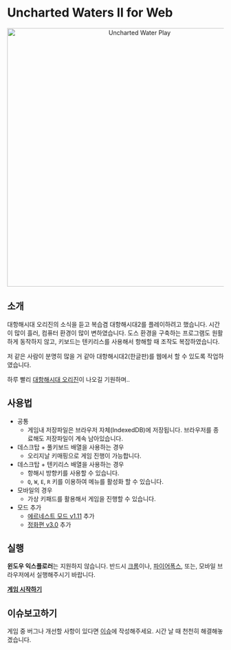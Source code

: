 # Uncharted Waters II for Web

<p align="center">
  <img src="./screenshot.png" alt="Uncharted Water Play" width="600" />
</p>

## 소개

대항해시대 오리진의 소식을 듣고 복습겸 대항해시대2를 플레이하려고 했습니다. 시간이 많이 흘러, 컴퓨터 환경이 많이 변하였습니다.
도스 환경을 구축하는 프로그램도 원활하게 동작하지 않고, 키보드는 텐키리스를 사용해서 항해할 때 조작도 복잡하였습니다.

저 같은 사람이 분명히 많을 거 같아 대항해시대2(한글판)를 웹에서 할 수 있도록 작업하였습니다.

하루 빨리 [대항해시대 오리진](https://namu.wiki/w/%EB%8C%80%ED%95%AD%ED%95%B4%EC%8B%9C%EB%8C%80%20%EC%98%A4%EB%A6%AC%EC%A7%84)이 나오길 기원하며..

## 사용법

 - 공통
   - 게임내 저장파일은 브라우저 자체(IndexedDB)에 저장됩니다. 브라우저를 종료해도 저장파일이 계속 남아있습니다.
 - 데스크탑 + 풀키보드 배열을 사용하는 경우
   - 오리지날 키매핑으로 게임 진행이 가능합니다.
 - 데스크탑 + 텐키리스 배열을 사용하는 경우
   - 항해시 방향키를 사용할 수 있습니다.
   - `Q`, `W`, `E`, `R` 키를 이용하여 메뉴를 활성화 할 수 있습니다.
 - 모바일의 경우
   - 가상 키패드를 활용해서 게임을 진행할 수 있습니다.
 - 모드 추가
   - [에르네스트 모드 v1.11](https://cafe.naver.com/daehangs/71466) 추가
   - [정화편 v3.0](https://cafe.naver.com/daehangs/52187) 추가

## 실행

**윈도우 익스플로러**는 지원하지 않습니다. 반드시 [크롬](https://www.google.com/chrome/)이나, [파이어폭스](https://www.mozilla.org/ko/firefox/new/),
또는, 모바일 브라우저에서 실행해주시기 바랍니다.

**[게임 시작하기](http://unchartedwater2.wani.kr)**

## 이슈보고하기

게임 중 버그나 개선할 사항이 있다면 [이슈](https://github.com/wan2land/unchartedwater2/issues)에 작성해주세요. 시간 날 때 천천히 해결해놓겠습니다.
